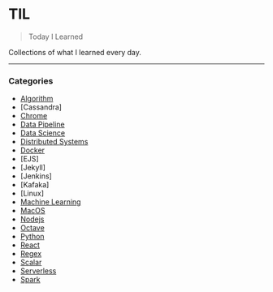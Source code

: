 # TIL
> Today I Learned

Collections of what I learned every day.

---

### Categories

- [Algorithm](algorithm)
- [Cassandra]
- [Chrome](chrome)
- [Data Pipeline](data-pipeline)
- [Data Science](data-science)
- [Distributed Systems](distributed-systems)
- [Docker](docker)
- [EJS]
- [Jekyll]
- [Jenkins]
- [Kafaka]
- [Linux]
- [Machine Learning](machine-learning)
- [MacOS](macos)
- [Nodejs](nodejs)
- [Octave](octave)
- [Python](python)
- [React](react)
- [Regex](regex)
- [Scalar](scalar)
- [Serverless](serverless)
- [Spark](spark)